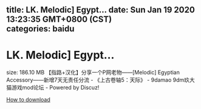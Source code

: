 
title: LK. Melodic] Egypt…
date: Sun Jan 19 2020 13:23:35 GMT+0800 (CST)    
categories: baidu
---

# LK. Melodic] Egypt…
size: 186.10 MB
 【指路+汉化】分享一个P网老物——[Melodic] Egyptian Accessory——新增7天无责任分流 - 《上古卷轴5：天际》 - 9damao 9dm玖大猫游戏mod论坛 - Powered by Discuz!
 

[How to download](https://bpcam.bemobtrk.com/go/2ceec3aa-1ca2-46d6-b9ff-aaa5c184517c?jno=724)